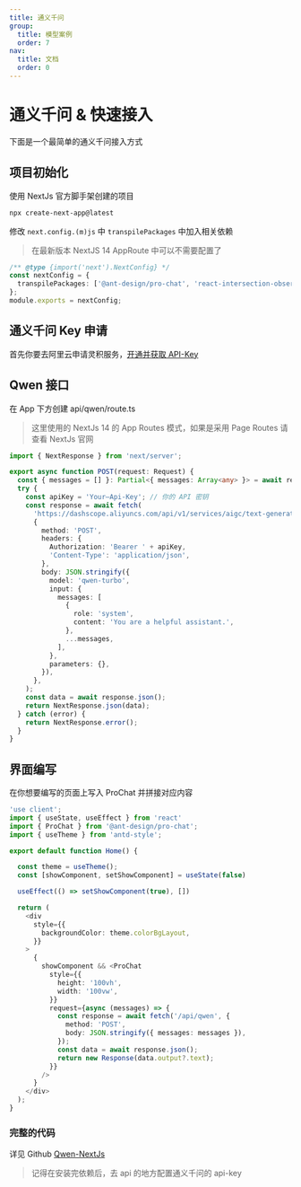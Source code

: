 ```yaml
---
title: 通义千问
group:
  title: 模型案例
  order: 7
nav:
  title: 文档
  order: 0
---
```


# 通义千问 & 快速接入

下面是一个最简单的通义千问接入方式

## 项目初始化

使用 NextJs 官方脚手架创建的项目

```bash
npx create-next-app@latest
```

修改 `next.config.(m)js` 中 `transpilePackages` 中加入相关依赖

> 在最新版本 NextJS 14 AppRoute 中可以不需要配置了

```ts
/** @type {import('next').NextConfig} */
const nextConfig = {
  transpilePackages: ['@ant-design/pro-chat', 'react-intersection-observer'],
};
module.exports = nextConfig;
```

## 通义千问 Key 申请

首先你要去阿里云申请灵积服务，[开通并获取 API-Key](https://help.aliyun.com/zh/dashscope/developer-reference/activate-dashscope-and-create-an-api-key)

## Qwen 接口

在 App 下方创建 api/qwen/route.ts

> 这里使用的 NextJs 14 的 App Routes 模式，如果是采用 Page Routes 请查看 NextJs 官网

```ts
import { NextResponse } from 'next/server';

export async function POST(request: Request) {
  const { messages = [] }: Partial<{ messages: Array<any> }> = await request.json();
  try {
    const apiKey = 'Your—Api-Key'; // 你的 API 密钥
    const response = await fetch(
      'https://dashscope.aliyuncs.com/api/v1/services/aigc/text-generation/generation',
      {
        method: 'POST',
        headers: {
          Authorization: 'Bearer ' + apiKey,
          'Content-Type': 'application/json',
        },
        body: JSON.stringify({
          model: 'qwen-turbo',
          input: {
            messages: [
              {
                role: 'system',
                content: 'You are a helpful assistant.',
              },
              ...messages,
            ],
          },
          parameters: {},
        }),
      },
    );
    const data = await response.json();
    return NextResponse.json(data);
  } catch (error) {
    return NextResponse.error();
  }
}
```

## 界面编写

在你想要编写的页面上写入 ProChat 并拼接对应内容

```ts
'use client';
import { useState, useEffect } from 'react'
import { ProChat } from '@ant-design/pro-chat';
import { useTheme } from 'antd-style';

export default function Home() {

  const theme = useTheme();
  const [showComponent, setShowComponent] = useState(false)

  useEffect(() => setShowComponent(true), [])

  return (
    <div
      style={{
        backgroundColor: theme.colorBgLayout,
      }}
    >
      {
        showComponent && <ProChat
          style={{
            height: '100vh',
            width: '100vw',
          }}
          request={async (messages) => {
            const response = await fetch('/api/qwen', {
              method: 'POST',
              body: JSON.stringify({ messages: messages }),
            });
            const data = await response.json();
            return new Response(data.output?.text);
          }}
        />
      }
    </div>
  );
}

```

### 完整的代码

详见 Github [Qwen-NextJs](https://github.com/ant-design/pro-chat/tree/main/demos/qwen-nextjs)

> 记得在安装完依赖后，去 api 的地方配置通义千问的 api-key
